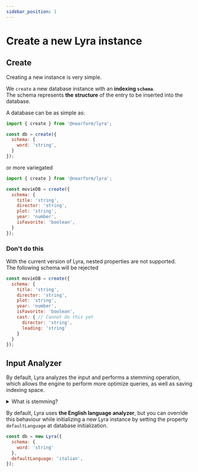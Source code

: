 ```yaml
---
sidebar_position: 1
---
```


# Create a new Lyra instance

## Create

Creating a new instance is very simple.

We `create` a new database instance with an **indexing `schema`**.<br/>
The schema represents **the structure** of the entry to be inserted into the database.

A database can be as simple as:

```js title="lyra.js"
import { create } from '@nearform/lyra';

const db = create({
  schema: {
    word: 'string',
  }
});
```

or more variegated

```js title="lyra.js"
import { create } from '@nearform/lyra';

const movieDB = create({
  schema: {
    title: 'string',
    director: 'string',
    plot: 'string',
    year: 'number',
    isFavorite: 'boolean',
  }
});
```
### Don't do this

With the current version of Lyra, nested properties are not supported.<br/>
The following schema will be rejected

```js title="this-is-wrong.js"
const movieDB = create({
  schema: {
    title: 'string',
    director: 'string',
    plot: 'string',
    year: 'number',
    isFavorite: 'boolean',
    cast: { // Cannot do this yet
      director: 'string',
      leading: 'string'
    }
  }
});
```

## Input Analyzer
By default, Lyra analyzes the input and performs a stemming operation, which allows the engine to perform more optimize queries, as well as saving indexing space.

<details><summary>What is stemming?</summary>
In linguistic morphology and information retrieval, stemming is the process of reducing inflected (or sometimes derived) words to their word stem, base or root form—generally a written word form. The stem need not be identical to the morphological root of the word; it is usually sufficient that related words map to the same stem, even if this stem is not in itself a valid root. Algorithms for stemming have been studied in computer science since the 1960s. Many search engines treat words with the same stem as synonyms as a kind of query expansion, a process called conflation. (Wikipedia (opens new window))
</details>

By default, Lyra uses **the English language analyzer**, but you can override this behaviour while initializing a new Lyra instance by setting the property `defaultLanguage` at database initialization.

```js title="lyra.js"
const db = new Lyra({
  schema: {
    word: 'string'
  },
  defaultLanguage: 'italian',
});
```